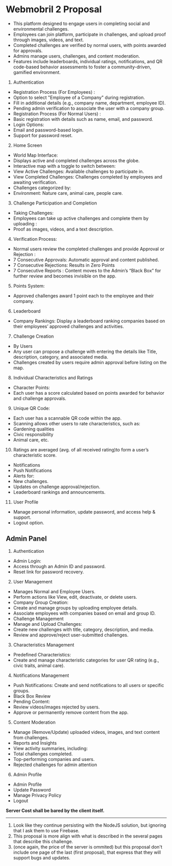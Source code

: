 # Webmobril 2 Proposal 

- This platform designed to engage users in completing social and environmental challenges.
- Employees can join platform, participate in challenges, and upload proof through images, videos, and text. 
- Completed challenges are verified by normal users, with points awarded for approvals. 
- Admins manage users, challenges, and content moderation. 
- Features include leaderboards, individual ratings, notifications, and QR code-based behavior assessments to foster a community-driven, gamified environment.

1. Authentication
- Registration Process (For Employees) :
- Option to select "Employee of a Company" during registration.
- Fill in additional details (e.g., company name, department, employee ID).
- Pending admin verification to associate the user with a company group.
- Registration Process (For Normal Users) :
- Basic registration with details such as name, email, and password.
- Login Options:
- Email and password-based login.
- Support for password reset.

2. Home Screen
- World Map Interface:
- Displays active and completed challenges across the globe.
- Interactive map with a toggle to switch between:
- View Active Challenges: Available challenges to participate in.
- View Completed Challenges: Challenges completed by employees and awaiting verification.
- Challenges categorized by:
- Environment: Nature care, animal care, people care.

3. Challenge Participation and Completion
- Taking Challenges:
- Employees can take up active challenges and complete them by uploading :
- Proof as images, videos, and a text description.

4. Verification Process:
- Normal users review the completed challenges and provide Approval or Rejection :
- 7 Consecutive Approvals: Automatic approval and content published.
- 7 Consecutive Rejections: Results in Zero Points
- 7 Consecutive Reports : Content moves to the Admin’s “Black Box” for further review and becomes invisible on the app.

5. Points System:
- Approved challenges award 1 point each to the employee and their company.

6. Leaderboard
- Company Rankings: Display a leaderboard ranking companies based on their employees’ approved challenges and activities.

7. Challenge Creation
- By Users
- Any user can propose a challenge with entering the details like Title, description, category, and associated media.
- Challenges created by users require admin approval before listing on the map.

8. Individual Characteristics and Ratings
- Character Points:
- Each user has a score calculated based on points awarded for behavior and challenge approvals.

9. Unique QR Code:
- Each user has a scannable QR code within the app.
- Scanning allows other users to rate characteristics, such as:
- Gardening qualities
- Civic responsibility
- Animal care, etc.

10. Ratings are averaged (avg. of all received rating)to form a user’s characteristic score.
- Notifications
- Push Notifications
- Alerts for:
- New challenges.
- Updates on challenge approval/rejection.
- Leaderboard rankings and announcements.

11. User Profile
- Manage personal information, update password, and access help & support.
- Logout option.

## Admin Panel 

1. Authentication
- Admin Login:
- Access through an Admin ID and password.
- Reset link for password recovery.

2. User Management
- Manages Normal and Employee Users.
- Perform actions like View, edit, deactivate, or delete users.
- Company Group Creation:
- Create and manage groups by uploading employee details.
- Associate employees with companies based on email and group ID.
- Challenge Management
- Manage and Upload Challenges:
- Create new challenges with title, category, description, and media.
- Review and approve/reject user-submitted challenges.

3. Characteristics Management
- Predefined Characteristics:
- Create and manage characteristic categories for user QR rating (e.g., civic traits, animal care).

4. Notifications Management
- Push Notifications: Create and send notifications to all users or specific groups.
- Black Box Review
- Pending Content:
- Review videos/images rejected by users.
- Approve or permanently remove content from the app.

5. Content Moderation
- Manage (Remove/Update) uploaded videos, images, and text content from challenges.
- Reports and Insights
- View activity summaries, including:
- Total challenges completed.
- Top-performing companies and users.
- Rejected challenges for admin attention

6. Admin Profile
- Admin Profile
- Update Password
- Manage Privacy Policy
- Logout

**Server Cost shall be bared by the client itself.**


--- 

1. Look like they continue persisting with the NodeJS solution, but ignoring that I ask them to use Firebase. 
2. This proposal is more align with what is described in the several pages that describe this challenge. 
3. (once again, the price of the server is ommited) but this proposal don't include one page of the last (first proposal), that express that they will support bugs and updates.


